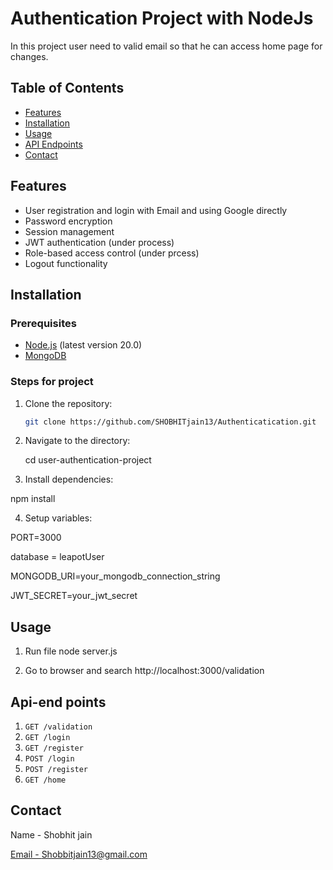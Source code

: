 # Authentication Project with NodeJs
In this project user need to valid email so that he can access home page for changes.

## Table of Contents

- [Features](#features)
- [Installation](#installation)
- [Usage](#usage)
- [API Endpoints](#api-endpoints)
- [Contact](#contact)

## Features

- User registration and login with Email and using Google directly
- Password encryption
- Session management
- JWT authentication (under process)
- Role-based access control (under prcess)
- Logout functionality

## Installation

### Prerequisites

- [Node.js](https://nodejs.org/) (latest version 20.0)
- [MongoDB](https://www.mongodb.com/)

### Steps for project

1. Clone the repository:
   ```sh
   git clone https://github.com/SHOBHITjain13/Authenticatication.git

2. Navigate to the directory:

   cd user-authentication-project

3. Install dependencies: 

  npm install

4. Setup variables:

  PORT=3000

  database = leapotUser

 MONGODB_URI=your_mongodb_connection_string

 JWT_SECRET=your_jwt_secret

## Usage
1. Run file
 node server.js

2. Go to browser and search 
 http://localhost:3000/validation



## Api-end points 

1. `GET /validation`
2. `GET /login`
3. `GET /register`
4. `POST /login`
5. `POST /register`
6. `GET /home`

## Contact
Name - Shobhit jain

[Email - Shobbitjain13@gmail.com](#Shobbitjain13@gmail.com)